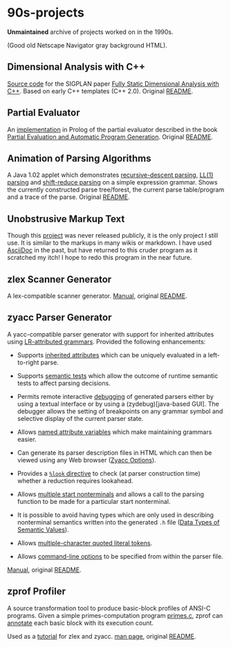 # 90s-projects

**Unmaintained** archive of projects worked on in the 1990s. 

(Good old Netscape Navigator gray background HTML).

## Dimensional Analysis with C++

[Source code](./dim-1.02) for the SIGPLAN paper
[Fully Static Dimensional Analysis with C++](https://rawgit.com/zerksis/90s-projects/master/dim-1.02/sigplan/sigplan.html).
Based on early C++ templates (C++ 2.0).  Original
[README](https://rawgit.com/zerksis/90s-projects/master/dim-1.02/README).

## Partial Evaluator

An [implementation](./ch4_pl) in Prolog of the partial evaluator
described in the book
[Partial Evaluation and Automatic Program Generation](https://www.itu.dk/~sestoft/pebook/pebook.html).
Original [README](./ch4_pl/README).

## Animation of Parsing Algorithms

A Java 1.02 applet which demonstrates
[recursive-descent parsing](./parsdemo-1.0/recframe.html),
[LL(1) parsing](./parsdemo-1.0/ll1frame.html) and
[shift-reduce parsing](./parsdemo-1.0/srframe.html) on a simple expression
grammar.  Shows the currently constructed parse tree/forest, the
current parse table/program and a trace of the parse.  Original
[README](./parsdemo-1.0/README).


## Unobstrusive Markup Text

Though this [project](./umt) was never released publicly, it is the
only project I still use.  It is similar to the markups in many wikis
or markdown.  I have used [AsciiDoc](http://asciidoc.org/) in the
past, but have returned to this cruder program as it scratched my
itch!  I hope to redo this program in the near future.

## zlex Scanner Generator

A lex-compatible scanner generator.
[Manual](./zlex-1.02/zlex/doc/zlex.html),  original
[README](./zlex-1.02/README).

## zyacc Parser Generator

A yacc-compatible parser generator with support for inherited attributes using
[LR-attributed grammars](https://en.wikipedia.org/wiki/LR-attributed_grammar).
Provided the following enhancements:

* Supports [inherited attributes](./zyacc-1.03/zyacc/doc/zyacc_4.html#SEC55) which can be
uniquely evaluated in a left-to-right parse.

* Supports [semantic tests](./zyacc-1.03/zyacc/doc/zyacc_4.html#SEC59)
which allow the outcome of runtime semantic tests to affect parsing
decisions.

* Permits remote interactive
[debugging](./zyacc-1.03/zyacc/doc/zyacc_9.html#SEC104) of generated
parsers either by using a textual interface or by using a
(zydebug)[java-based GUI].  The debugger allows the setting of
breakpoints on any grammar symbol and selective display of the current
parser state.

* Allows
  [named attribute variables](./zyacc-1.03/zyacc/doc/zyacc_4.html#SEC52)
  which make maintaining grammars easier.

* Can generate its parser description files in HTML which can then be viewed
using any Web browser ([Zyacc Options](./zyacc-1.03/zyacc/doc/zyacc_10.html#SEC122)).

* Provides a [`%look` directive](./zyacc-1.03/zyacc/doc/zyacc_4.html#SEC74) to
check (at parser construction time) whether a reduction requires lookahead.

* Allows
[multiple start nonterminals](./zyacc-1.03/zyacc/doc/zyacc_4.html#SEC70)
and allows a call to the parsing function to be made for a particular
start nonterminal.

* It is possible to avoid having types which are only used in describing
nonterminal semantics written into the generated `.h` file
([Data Types of Semantic Values](./zyacc-1.03/zyacc/doc/zyacc_4.html#SEC47)).

* Allows
  [multiple-character quoted literal tokens](./zyacc-1.03/zyacc/doc/zyacc_4.html#SEC66).

* Allows [command-line options](./zyacc-1.03/zyacc/doc/zyacc_4.html#SEC73)
  to be specified from within the parser file.


[Manual](./zyacc-1.03/zyacc/doc/zyacc_toc.html),  original [README](./zyacc-1.03/zyacc/doc/zyacc_toc.html).

## zprof Profiler

A source transformation tool to produce basic-block profiles of ANSI-C
programs.  Given a simple primes-computation program
[primes.c](./zprof-0.1/zprof/primes.c), zprof can
[annotate](./zprof-0.1/zprof/primes.c.bb) each basic block with its
execution count.

Used as a [tutorial](./zprof/zprof/NOTES.html) for zlex and
zyacc.  [man page](./zprof-0.1/zprof/zprof.html), original
[README](./zprof-0.1/README).
